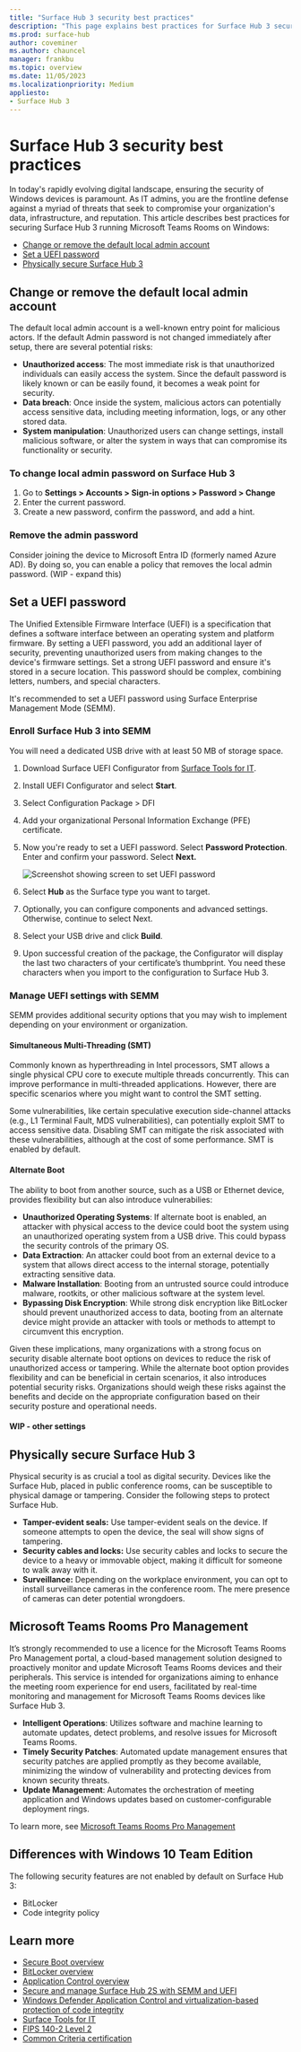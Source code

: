 ```yaml
---
title: "Surface Hub 3 security best practices"
description: "This page explains best practices for Surface Hub 3 security."
ms.prod: surface-hub
author: coveminer
ms.author: chauncel
manager: frankbu
ms.topic: overview
ms.date: 11/05/2023
ms.localizationpriority: Medium
appliesto:
- Surface Hub 3
---
```

# Surface Hub 3 security best practices

In today's rapidly evolving digital landscape, ensuring the security of Windows devices is paramount. As IT admins, you are the frontline defense against a myriad of threats that seek to compromise your organization's data, infrastructure, and reputation. This article describes best practices for securing Surface Hub 3 running Microsoft Teams Rooms on Windows:

- [Change or remove the default local admin account](#change-or-remove-the-default-local-admin-account)
- [Set a UEFI password](#set-a-uefi-password)
- [Physically secure Surface Hub 3](#physically-secure-surface-hub-3)

## Change or remove the default local admin account

The default local admin account is a well-known entry point for malicious actors. If the default Admin password is not changed immediately after setup, there are several potential risks:

- **Unauthorized access**: The most immediate risk is that unauthorized individuals can easily access the system. Since the default password is likely known or can be easily found, it becomes a weak point for security.
- **Data breach**: Once inside the system, malicious actors can potentially access sensitive data, including meeting information, logs, or any other stored data.
- **System manipulation**: Unauthorized users can change settings, install malicious software, or alter the system in ways that can compromise its functionality or security.

### To change local admin password on Surface Hub 3 

1. Go to **Settings > Accounts > Sign-in options > Password > Change**
2. Enter the current password.
3. Create a new password, confirm the password, and add a hint.

### Remove the admin password 

Consider joining the device to Microsoft Entra ID (formerly named Azure AD). By doing so, you can enable a policy that removes the local admin password. (WIP - expand this)

## Set a UEFI password

The Unified Extensible Firmware Interface (UEFI) is a specification that defines a software interface between an operating system and platform firmware. By setting a UEFI password, you add an additional layer of security, preventing unauthorized users from making changes to the device's firmware settings. Set a strong UEFI password and ensure it's stored in a secure location. This password should be complex, combining letters, numbers, and special characters. 

It's recommended to set a UEFI password using Surface Enterprise Management Mode (SEMM). 

### Enroll Surface Hub 3 into SEMM

You will need a dedicated USB drive with at least 50 MB of storage space.  

1. Download Surface UEFI Configurator from [Surface Tools for IT](https://www.microsoft.com/download/details.aspx?id=46703).

2. Install UEFI Configurator and select **Start**.
3. Select Configuration Package > DFI
4. Add your organizational Personal Information Exchange (PFE) certificate. 
5. Now you're ready to set a UEFI password. Select **Password Protection**. Enter and confirm your password. Select **Next.**

    ![Screenshot showing screen to set UEFI password](images/uefi-set-pw.png)

6. Select **Hub** as the Surface type you want to target. 
7. Optionally, you can configure components and advanced settings. Otherwise, continue to select Next. 
8. Select your USB drive and click **Build**.
9. Upon successful creation of the package, the Configurator will display the last two characters of your certificate’s thumbprint. You need these characters when you import to the configuration to Surface Hub 3.

### Manage UEFI settings with SEMM

SEMM provides additional security options that you may wish to implement depending on your environment or organization. 

#### Simultaneous Multi-Threading (SMT)

Commonly known as hyperthreading in Intel processors, SMT allows a single physical CPU core to execute multiple threads concurrently. This can improve performance in multi-threaded applications. However, there are specific scenarios where you might want to control the SMT setting. 

Some vulnerabilities, like certain speculative execution side-channel attacks (e.g., L1 Terminal Fault, MDS vulnerabilities), can potentially exploit SMT to access sensitive data. Disabling SMT can mitigate the risk associated with these vulnerabilities, although at the cost of some performance. SMT is enabled by default. 

#### Alternate Boot

The ability to boot from another source, such as a USB or Ethernet device, provides flexibility but can also introduce vulnerabilies: 

- **Unauthorized Operating Systems**: If alternate boot is enabled, an attacker with physical access to the device could boot the system using an unauthorized operating system from a USB drive. This could bypass the security controls of the primary OS.
- **Data Extraction**: An attacker could boot from an external device to a system that allows direct access to the internal storage, potentially extracting sensitive data.
- **Malware Installation**: Booting from an untrusted source could introduce malware, rootkits, or other malicious software at the system level.
- **Bypassing Disk Encryption**: While strong disk encryption like BitLocker should prevent unauthorized access to data, booting from an alternate device might provide an attacker with tools or methods to attempt to circumvent this encryption.

Given these implications, many organizations with a strong focus on security disable alternate boot options on devices to reduce the risk of unauthorized access or tampering. While the alternate boot option provides flexibility and can be beneficial in certain scenarios, it also introduces potential security risks. Organizations should weigh these risks against the benefits and decide on the appropriate configuration based on their security posture and operational needs.

#### WIP - other settings

## Physically secure Surface Hub 3

Physical security is as crucial a tool as digital security. Devices like the Surface Hub, placed in public conference rooms, can be susceptible to physical damage or tampering. Consider the following steps to protect Surface Hub. 

- **Tamper-evident seals:** Use tamper-evident seals on the device. If someone attempts to open the device, the seal will show signs of tampering.
- **Security cables and locks:** Use security cables and locks to secure the device to a heavy or immovable object, making it difficult for someone to walk away with it.
- **Surveillance:** Depending on the workplace environment, you can opt to install surveillance cameras in the conference room. The mere presence of cameras can deter potential wrongdoers.

## Microsoft Teams Rooms Pro Management 

It’s strongly recommended to use a licence for the Microsoft Teams Rooms Pro Management portal, a cloud-based management solution designed to proactively monitor and update Microsoft Teams Rooms devices and their peripherals. This service is intended for organizations aiming to enhance the meeting room experience for end users, facilitated by real-time monitoring and management for Microsoft Teams Rooms devices like Surface Hub 3. 

- **Intelligent Operations**: Utilizes software and machine learning to automate updates, detect problems, and resolve issues for Microsoft Teams Rooms.
- **Timely Security Patches**: Automated update management ensures that security patches are applied promptly as they become available, minimizing the window of vulnerability and protecting devices from known security threats.
- **Update Management**: Automates the orchestration of meeting application and Windows updates based on customer-configurable deployment rings.

To learn more, see [Microsoft Teams Rooms Pro Management](/microsoftteams/rooms/rooms-pro-management)

## Differences with Windows 10 Team Edition

The following security features are not enabled by default on Surface Hub 3: 

- BitLocker 
- Code integrity policy

## Learn more

- [Secure Boot overview](/windows-hardware/design/device-experiences/oem-secure-boot)
- [BitLocker overview](/windows/security/information-protection/bitlocker/bitlocker-overview)
- [Application Control overview](/windows/security/threat-protection/windows-defender-application-control/windows-defender-application-control)
- [Secure and manage Surface Hub 2S with SEMM and UEFI](/surface-hub/surface-hub-2s-secure-with-uefi-semm)
- [Windows Defender Application Control and virtualization-based protection of code integrity](/windows/security/threat-protection/device-guard/introduction-to-device-guard-virtualization-based-security-and-windows-defender-application-control)
- [Surface Tools for IT](https://www.microsoft.com/download/details.aspx?id=46703)
- [FIPS 140-2 Level 2](/windows/security/threat-protection/fips-140-validation)
- [Common Criteria certification](/windows/security/threat-protection/windows-platform-common-criteria)
